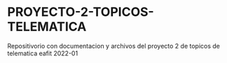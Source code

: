 # PROYECTO-2-TOPICOS-TELEMATICA
Repositivorio con documentacion y archivos del proyecto 2 de topicos de telematica eafit 2022-01
